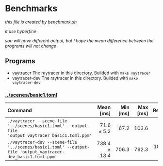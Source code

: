 # Benchmarks

*this file is created by [benchmark.sh](./benchmark.sh)*

*it use hyperfine*

*you will have different output, but I hope the mean difference between the programs will not change*

## Programs

- vaytracer
  The raytracer in this directory. Builded with `make vaytracer`
- vaytracer-dev
  The raytracer in this directory. Builded with `make vaytracer-dev`

### [../scenes/basic1.toml](../scenes/basic1.toml)

| Command | Mean [ms] | Min [ms] | Max [ms] | Relative |
|:---|---:|---:|---:|---:|
| `./vaytracer --scene-file '../scenes/basic1.toml' --output-file 'output_vaytracer_basic1.toml.ppm'` | 71.6 ± 5.2 | 67.2 | 103.6 | 1.00 |
| `./vaytracer-dev --scene-file '../scenes/basic1.toml' --output-file 'output_vaytracer-dev_basic1.toml.ppm'` | 738.4 ± 13.4 | 706.3 | 792.3 | 10.31 ± 0.77 |
